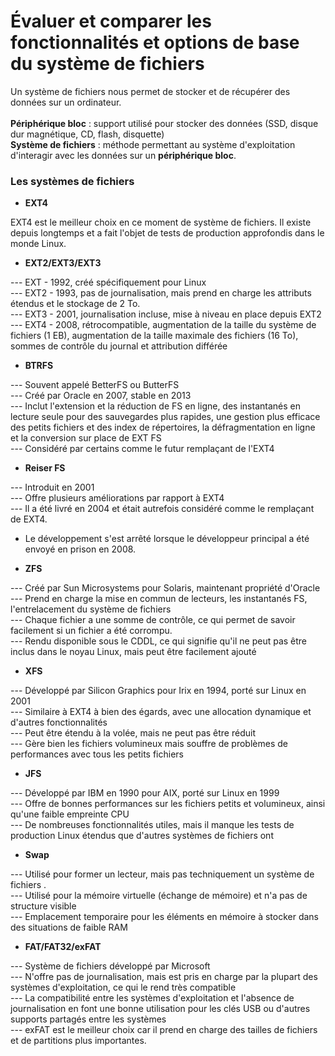# Évaluer et comparer les fonctionnalités et options de base du système de fichiers

Un système de fichiers nous permet de stocker et de récupérer des données sur un ordinateur.
<br><br>
**Périphérique bloc** : support utilisé pour stocker des données (SSD, disque dur magnétique, CD, flash, disquette) <br>
**Système de fichiers** : méthode permettant au système d'exploitation d'interagir avec les données sur un **périphérique bloc**.

### Les systèmes de fichiers 

- **EXT4**

EXT4 est le meilleur choix en ce moment de système de fichiers. Il existe depuis longtemps et a fait l'objet de tests de production approfondis dans le monde Linux.

- **EXT2/EXT3/EXT3**

--- EXT - 1992, créé spécifiquement pour Linux <br>
--- EXT2 - 1993, pas de journalisation, mais prend en charge les attributs étendus et le stockage de 2 To. <br>
--- EXT3 - 2001, journalisation incluse, mise à niveau en place depuis EXT2 <br>
--- EXT4 - 2008, rétrocompatible, augmentation de la taille du système de fichiers (1 EB), augmentation de la taille maximale des fichiers (16 To), sommes de contrôle du journal et attribution différée <br>

- **BTRFS**

--- Souvent appelé BetterFS ou ButterFS <br>
--- Créé par Oracle en 2007, stable en 2013 <br>
--- Inclut l'extension et la réduction de FS en ligne, des instantanés en lecture seule pour des sauvegardes plus rapides, une gestion plus efficace des petits fichiers et des index de répertoires, la défragmentation en ligne et la conversion sur place de EXT FS <br>
--- Considéré par certains comme le futur remplaçant de l'EXT4 <br>

- **Reiser FS**

--- Introduit en 2001 <br>
--- Offre plusieurs améliorations par rapport à EXT4 <br>
--- Il a été livré en 2004 et était autrefois considéré comme le remplaçant de EXT4. <br>
- Le développement s'est arrêté lorsque le développeur principal a été envoyé en prison en 2008. <br>

- **ZFS**

--- Créé par Sun Microsystems pour Solaris, maintenant propriété d'Oracle <br>
--- Prend en charge la mise en commun de lecteurs, les instantanés FS, l'entrelacement du système de fichiers <br>
--- Chaque fichier a une somme de contrôle, ce qui permet de savoir facilement si un fichier a été corrompu. <br>
--- Rendu disponible sous le CDDL, ce qui signifie qu'il ne peut pas être inclus dans le noyau Linux, mais peut être facilement ajouté <br>

- **XFS**

--- Développé par Silicon Graphics pour Irix en 1994, porté sur Linux en 2001 <br>
--- Similaire à EXT4 à bien des égards, avec une allocation dynamique et d'autres fonctionnalités <br>
--- Peut être étendu à la volée, mais ne peut pas être réduit <br>
--- Gère bien les fichiers volumineux mais souffre de problèmes de performances avec tous les petits fichiers <br>

- **JFS**

--- Développé par IBM en 1990 pour AIX, porté sur Linux en 1999 <br>
--- Offre de bonnes performances sur les fichiers petits et volumineux, ainsi qu'une faible empreinte CPU <br>
--- De nombreuses fonctionnalités utiles, mais il manque les tests de production Linux étendus que d'autres systèmes de fichiers ont <br>

- **Swap**

--- Utilisé pour former un lecteur, mais pas techniquement un système de fichiers . <br>
--- Utilisé pour la mémoire virtuelle (échange de mémoire) et n'a pas de structure visible <br>
--- Emplacement temporaire pour les éléments en mémoire à stocker dans des situations de faible RAM <br>

- **FAT/FAT32/exFAT**

--- Système de fichiers développé par Microsoft <br>
--- N'offre pas de journalisation, mais est pris en charge par la plupart des systèmes d'exploitation, ce qui le rend très compatible <br>
--- La compatibilité entre les systèmes d'exploitation et l'absence de journalisation en font une bonne utilisation pour les clés USB ou d'autres supports partagés entre les systèmes <br>
--- exFAT est le meilleur choix car il prend en charge des tailles de fichiers et de partitions plus importantes. <br>